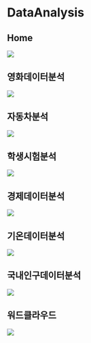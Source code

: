 # DataAnalysis

## Home
<img src = "Home.jpg">

## 영화데이터분석
<img src = "MovieData.jpg">

## 자동차분석
<img src = "CarData.jpg">

## 학생시험분석
<img src = "TestData.jpg">

## 경제데이터분석
<img src = "EconomicsData.jpg">

## 기온데이터분석
<img src = "TempData.jpg">

## 국내인구데이터분석
<img src = "PopData.jpg">

## 워드클라우드
<img src = "WordCloud.jpg">



